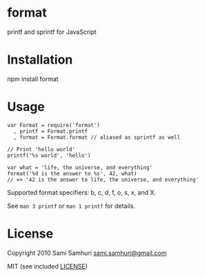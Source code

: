 format
======

printf and sprintf for JavaScript


Installation
============

npm install format


Usage
=====

    var Format = require('format')
      , printf = Format.printf
      , format = Format.format // aliased as sprintf as well

    // Print 'hello world'
    printf('%s world', 'hello')

    var what = 'life, the universe, and everything'
    format('%d is the answer to %s', 42, what)
    // => '42 is the answer to life, the universe, and everything'

Supported format specifiers: b, c, d, f, o, s, x, and X.

See `man 3 printf` or `man 1 printf` for details.


License
=======

Copyright 2010 Sami Samhuri sami.samhuri@gmail.com

MIT (see included [LICENSE](/samsonjs/format/blob/master/LICENSE))

